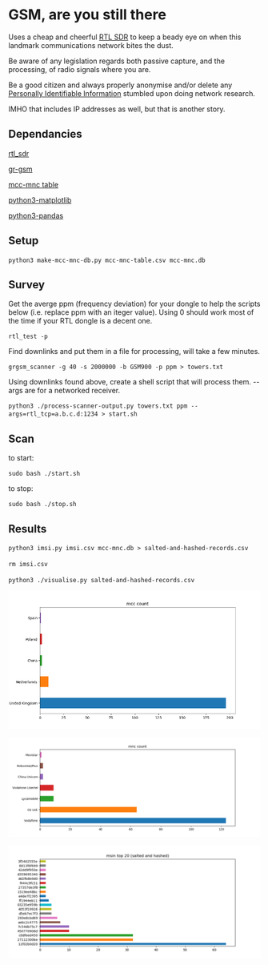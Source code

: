 # GSM, are you still there

Uses a  cheap and cheerful [RTL SDR](https://www.rtl-sdr.com/about-rtl-sdr/) to keep a beady eye on when this landmark communications network bites the dust.

Be aware of any legislation regards both passive capture, and the processing, of radio signals where you are.

Be a good citizen and always properly anonymise and/or delete any [Personally Identifiable Information](https://en.wikipedia.org/wiki/Personal_data) stumbled upon doing network research.

IMHO that includes IP addresses as well, but that is another story.

## Dependancies

[rtl_sdr](https://www.rtl-sdr.com/rtl-sdr-quick-start-guide/)

[gr-gsm](https://osmocom.org/projects/gr-gsm/wiki/Installation)

[mcc-mnc table](https://raw.githubusercontent.com/musalbas/mcc-mnc-table/master/mcc-mnc-table.csv)

[python3-matplotlib](https://matplotlib.org/stable/faq/installing_faq.html)

[python3-pandas](https://pandas.pydata.org/pandas-docs/stable/getting_started/install.html)

## Setup

```console
python3 make-mcc-mnc-db.py mcc-mnc-table.csv mcc-mnc.db
```


## Survey

Get the averge ppm (frequency deviation) for your dongle to help the scripts below (i.e. replace ppm with an iteger value). Using 0 should work most of the time if your RTL dongle is a decent one.

```console
rtl_test -p
```

Find downlinks and put them in a file for processing, will take a few minutes.

```console
grgsm_scanner -g 40 -s 2000000 -b GSM900 -p ppm > towers.txt
```

Using downlinks found above, create a shell script that will process them. --args are for a networked receiver.

```console
python3 ./process-scanner-output.py towers.txt ppm --args=rtl_tcp=a.b.c.d:1234 > start.sh
```

## Scan

to start:

```console
sudo bash ./start.sh
```

to stop:

```console
sudo bash ./stop.sh
```

## Results

```console
python3 imsi.py imsi.csv mcc-mnc.db > salted-and-hashed-records.csv

rm imsi.csv

python3 ./visualise.py salted-and-hashed-records.csv
```

![!](./mcccount.png "")

![!](./mnccount.png "")

![!](./msintop20.png "")
